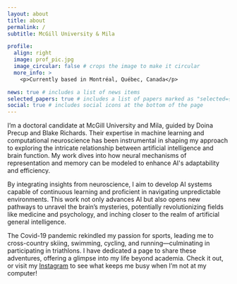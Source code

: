 ```yaml
---
layout: about
title: about
permalink: /
subtitle: McGill University & Mila

profile:
  align: right
  image: prof_pic.jpg
  image_circular: false # crops the image to make it circular
  more_info: >
    <p>Currently based in Montréal, Québec, Canada</p>

news: true # includes a list of news items
selected_papers: true # includes a list of papers marked as "selected={true}"
social: true # includes social icons at the bottom of the page
---
```


I’m a doctoral candidate at McGill University and Mila, guided by Doina Precup and Blake Richards. Their expertise in 
machine learning and computational neuroscience has been instrumental in shaping my approach to exploring the intricate 
relationship between artificial intelligence and brain function. My work dives into how neural mechanisms of representation 
and memory can be modeled to enhance AI's adaptability and efficiency.

By integrating insights from neuroscience, I aim to develop AI systems capable of continuous learning and proficient in 
navigating unpredictable environments. This work not only advances AI but also opens new pathways to unravel the brain’s 
mysteries, potentially revolutionizing fields like medicine and psychology, and inching closer to the realm of artificial 
general intelligence.

The Covid-19 pandemic rekindled my passion for sports, leading me to cross-country skiing, swimming, cycling, and 
running—culminating in participating in triathlons. I have dedicated a page to share these adventures, offering a glimpse 
into my life beyond academia. Check it out, or visit my <a href='https://www.instagram.com/raymondrchua/'>Instagram</a> 
to see what keeps me busy when I’m not at my computer!